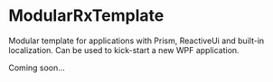 # ModularRxTemplate
Modular template for applications with Prism, ReactiveUi and built-in localization. Can be used to kick-start a new WPF application. 

Coming soon...
